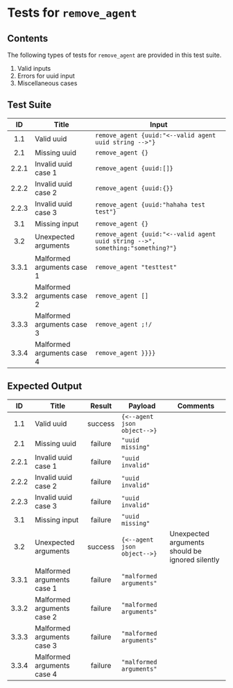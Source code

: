 # Tests for `remove_agent`

## Contents
The following types of tests for `remove_agent` are provided in this test suite.
  1. Valid inputs
  2. Errors for uuid input
  3. Miscellaneous cases

## Test Suite
| ID    | Title                      | Input                                                                                   |
| :---: | -------------------------- | --------------------------------------------------------------------------------------- |
| 1.1   | Valid uuid                 | `remove_agent {uuid:"<--valid agent uuid string -->"}`                                  |
| 2.1   | Missing uuid               | `remove_agent {}`                                                                       |
| 2.2.1 | Invalid uuid case 1        | `remove_agent {uuid:[]}`                                                                |
| 2.2.2 | Invalid uuid case 2        | `remove_agent {uuid:{}}`                                                                |
| 2.2.3 | Invalid uuid case 3        | `remove_agent {uuid:"hahaha test test"}`                                                |
| 3.1   | Missing input              | `remove_agent {}`                                                                       |
| 3.2   | Unexpected arguments       | `remove_agent {uuid:"<--valid agent uuid string -->", something:"something?"}`          |
| 3.3.1 | Malformed arguments case 1 | `remove_agent "testtest"`                                                               |
| 3.3.2 | Malformed arguments case 2 | `remove_agent []`                                                                       |
| 3.3.3 | Malformed arguments case 3 | `remove_agent ;!/`                                                                      |
| 3.3.4 | Malformed arguments case 4 | `remove_agent }}}}`                                                                     |

## Expected Output
| ID    | Title                      | Result  | Payload                     | Comments                                        |
| :---: | -------------------------- | :-----: | --------------------------- | ----------------------------------------------- |
| 1.1   | Valid uuid                 | success | `{<--agent json object-->}` |                                                 |
| 2.1   | Missing uuid               | failure | `"uuid missing"`            |                                                 |
| 2.2.1 | Invalid uuid case 1        | failure | `"uuid invalid"`            |                                                 |
| 2.2.2 | Invalid uuid case 2        | failure | `"uuid invalid"`            |                                                 |
| 2.2.3 | Invalid uuid case 3        | failure | `"uuid invalid"`            |                                                 |
| 3.1   | Missing input              | failure | `"uuid missing"`            |                                                 |
| 3.2   | Unexpected arguments       | success | `{<--agent json object-->}` | Unexpected arguments should be ignored silently |
| 3.3.1 | Malformed arguments case 1 | failure | `"malformed arguments"`     |                                                 |
| 3.3.2 | Malformed arguments case 2 | failure | `"malformed arguments"`     |                                                 |
| 3.3.3 | Malformed arguments case 3 | failure | `"malformed arguments"`     |                                                 |
| 3.3.4 | Malformed arguments case 4 | failure | `"malformed arguments"`     |                                                 |
